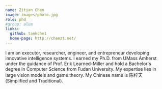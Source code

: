 ```yaml
---
name: Zitian Chen
image: images/photo.jpg
role: phd
#group: alum
links:
  github: tankche1
  home-page: http://chenzt.net/
---
```


I am an executor, researcher, engineer, and entrepreneur developing innovative intelligence systems. I earned my Ph.D. from UMass Amherst under the guidance of Prof. Erik Learned-Miller and hold a Bachelor's degree in Computer Science from Fudan University. My expertise lies in large vision models and game theory. My Chinese name is 陈梓天 (Simplified and Traditional).
